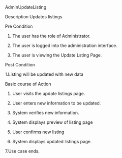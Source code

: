 AdminUpdateListing

Description Updates listings

Pre Condition

1. The user has the role of Administrator.

2. The user is logged into the administration interface.

3. The user is viewing the Update Lsting Page.


Post Condition

1.Listing will be updated with new data

Basic course of Action

1. User visits the update listings page.

2. User enters new information to be updated.

3. System verifies new information.

4. System displays preview of listing page

5. User confirms new listing

6. System displays updated listings page.

7.Use case ends.